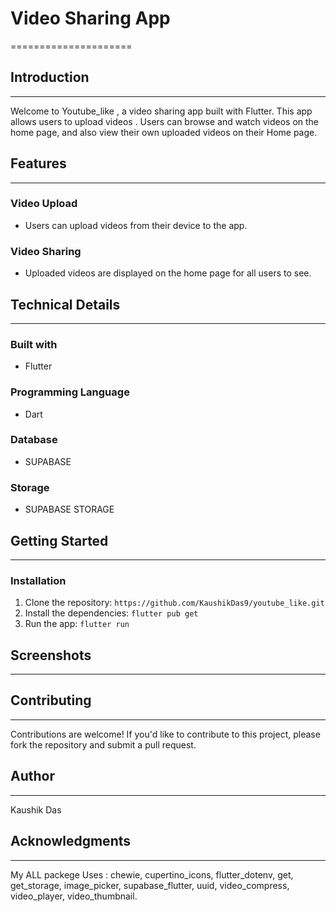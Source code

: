 # Video Sharing App
=====================

## Introduction
---------------

Welcome to Youtube_like , a video sharing app built with Flutter. This app allows users to upload videos . Users can browse and watch videos on the home page, and also view their own uploaded videos on their Home page.

## Features
------------

### Video Upload

* Users can upload videos from their device to the app.

### Video Sharing

* Uploaded videos are displayed on the home page for all users to see.


## Technical Details
--------------------

### Built with

* Flutter

### Programming Language

* Dart

### Database

* SUPABASE 

### Storage

* SUPABASE STORAGE

## Getting Started
-------------------

### Installation

1. Clone the repository: `https://github.com/KaushikDas9/youtube_like.git`
2. Install the dependencies: `flutter pub get`
3. Run the app: `flutter run`

## Screenshots
--------------



## Contributing
---------------

Contributions are welcome! If you'd like to contribute to this project, please fork the repository and submit a pull request.


## Author
---------

Kaushik Das

## Acknowledgments
----------------

My ALL packege Uses : 
chewie,
cupertino_icons,
  flutter_dotenv,
  get,
  get_storage,
  image_picker,
  supabase_flutter,
  uuid,
  video_compress,
  video_player,
  video_thumbnail.
